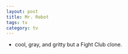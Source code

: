 ```yaml
---
layout: post
title: Mr. Robot
tags: tv
category: tv
---
```


* cool, gray, and gritty but a Fight Club clone.
